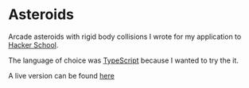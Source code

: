 Asteroids
=========

Arcade asteroids with rigid body collisions I wrote for my application to [Hacker School](https://www.hackerschool.com/). 

The language of choice was [TypeScript](http://www.typescriptlang.org/) because I wanted to try the it.

A live version can be found [here](https://dl.dropboxusercontent.com/u/1007985/Asteroids/default.htm)
